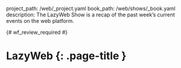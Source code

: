 project_path: /web/_project.yaml
book_path: /web/shows/_book.yaml
description: The LazyWeb Show is a recap of the past week’s current events on the web platform.

{# wf_review_required #}

# LazyWeb {: .page-title }
